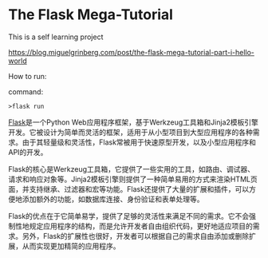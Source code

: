 # The Flask Mega-Tutorial
This is a self learning project

https://blog.miguelgrinberg.com/post/the-flask-mega-tutorial-part-i-hello-world

How to run:

command:
```
>flask run
```

[Flask](https://flask.palletsprojects.com/en/2.2.x/)是一个Python Web应用程序框架，基于Werkzeug工具箱和Jinja2模板引擎开发。它被设计为简单而灵活的框架，适用于从小型项目到大型应用程序的各种需求。由于其轻量级和灵活性，Flask常被用于快速原型开发，以及小型应用程序和API的开发。

Flask的核心是Werkzeug工具箱，它提供了一些实用的工具，如路由、调试器、请求和响应对象等。Jinja2模板引擎则提供了一种简单易用的方式来渲染HTML页面，并支持继承、过滤器和宏等功能。Flask还提供了大量的扩展和插件，可以方便地添加额外的功能，如数据库连接、身份验证和表单处理等。

Flask的优点在于它简单易学，提供了足够的灵活性来满足不同的需求。它不会强制性地规定应用程序的结构，而是允许开发者自由组织代码，更好地适应项目的需求。另外，Flask的扩展性也很好，开发者可以根据自己的需求自由添加或删除扩展，从而实现更加精简的应用程序。
